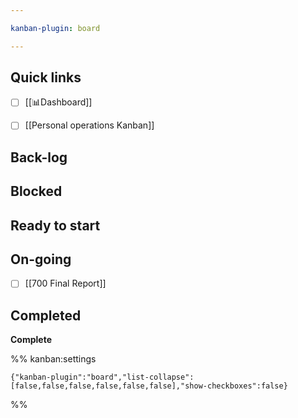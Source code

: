 ```yaml
---

kanban-plugin: board

---
```


## Quick links

- [ ] [[📊Dashboard]]
- [ ] [[Personal operations Kanban]]


## Back-log



## Blocked



## Ready to start



## On-going

- [ ] [[700 Final Report]]


## Completed

**Complete**




%% kanban:settings
```
{"kanban-plugin":"board","list-collapse":[false,false,false,false,false,false],"show-checkboxes":false}
```
%%